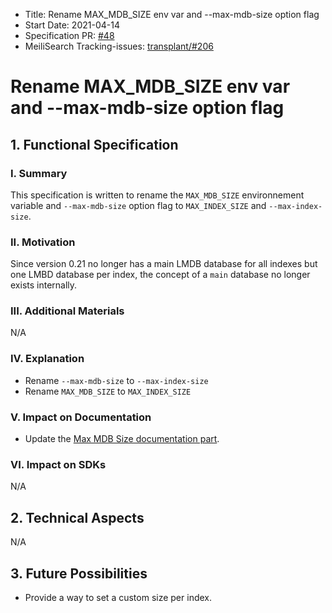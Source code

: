 - Title: Rename MAX_MDB_SIZE env var and --max-mdb-size option flag
- Start Date: 2021-04-14
- Specification PR: [#48](https://github.com/meilisearch/specifications/pull/48)
- MeiliSearch Tracking-issues: [transplant/#206](https://github.com/meilisearch/transplant/issues/206)


# Rename MAX_MDB_SIZE env var and --max-mdb-size option flag

## 1. Functional Specification

### I. Summary

This specification is written to rename the `MAX_MDB_SIZE` environnement variable and `--max-mdb-size` option flag to `MAX_INDEX_SIZE` and `--max-index-size`.

### II. Motivation

Since version 0.21 no longer has a main LMDB database for all indexes but one LMBD database per index, the concept of a `main` database no longer exists internally.


### III. Additional Materials
N/A

### IV. Explanation

- Rename `--max-mdb-size` to `--max-index-size`
- Rename `MAX_MDB_SIZE` to `MAX_INDEX_SIZE`

### V. Impact on Documentation

- Update the [Max MDB Size documentation part](https://docs.meilisearch.com/reference/features/configuration.html#max-mdb-size).

### VI. Impact on SDKs
N/A

## 2. Technical Aspects
N/A

## 3. Future Possibilities
- Provide a way to set a custom size per index.
